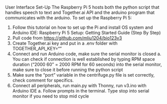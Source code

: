 User Interface Set-Up
The Raspberry Pi 5 hosts both the python script that handles speech to text and Together.ai API and the arduino program that communicates with the arduino. To set up the Raspberry Pi 5:

1. Follow this tutorial on how to set up the Pi and install OS system and Arduino IDE: Raspberry Pi 5 Setup: Getting Started Guide (Step By Step)
2. Pull code from https://github.com/mliu1204/bio123v3
3. Create Together.ai key and put in a .env folder with TOGETHER_API_KEY=“”
4. Connect and run Arduino code, make sure the serial monitor is closed
   a. You can check if connection is well established by typing RPM space duration (“2000 60” = 2000 RPM for 60 seconds) into the serial monitor, make sure to close it before running the python script
5. Make sure the “port” variable in the centrifuge.py file is set correctly, check comment for specifics.
6. Connect all peripherals, run main.py with Thonny, run v3.ino with Arduino IDE
   a. Follow prompts in the terminal. Type stop into serial monitor if you need to stop mid cycle
